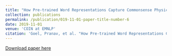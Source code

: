 ```yaml
---
title: "How Pre-trained Word Representations Capture Commonsense Physical Comparisons"
collection: publications
permalink: /publication/019-11-01-paper-title-number-6
date: 2019-11-01
venue: 'COIN at EMNLP'
citation: 'Goel, Pranav, et al. "How Pre-trained Word Representations Capture Commonsense Physical Comparisons" Proceedings of the 1st Workshop on Commonsense Inference in Natural Language Processing at EMNLP. 2019.'
---
```


[Download paper here](https://pranav-goel.github.io/files/Camera_Ready_cscompare_COINLP_workshop_EMNLP19.pdf)
